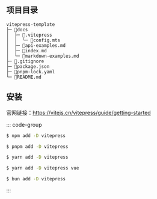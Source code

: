 ## 项目目录

```
vitepress-template
├─ 📁docs
│  ├─ 📁.vitepress
│  │  └─ 📄config.mts
│  ├─ 📄api-examples.md
│  ├─ 📄index.md
│  └─ 📄markdown-examples.md
├─ 📄.gitignore
├─ 📄package.json
├─ 📄pnpm-lock.yaml
└─ 📄README.md
```

## 安装

官网链接：https://vitejs.cn/vitepress/guide/getting-started

::: code-group

```sh [npm]
$ npm add -D vitepress
```

```sh [pnpm]
$ pnpm add -D vitepress
```

```sh [yarn]
$ yarn add -D vitepress
```

```sh [yarn (pnp)]
$ yarn add -D vitepress vue
```

```sh [bun]
$ bun add -D vitepress
```

:::

